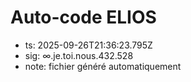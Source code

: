# Auto-code ELIOS
- ts: 2025-09-26T21:36:23.795Z
- sig: ∞.je.toi.nous.432.528
- note: fichier généré automatiquement